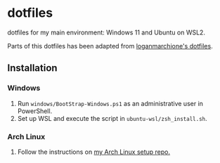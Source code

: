 # dotfiles
dotfiles for my main environment: Windows 11 and Ubuntu on WSL2.

Parts of this dotfiles has been adapted from [loganmarchione's dotfiles](https://github.com/loganmarchione/dotfiles). 

## Installation

### Windows
1. Run `windows/BootStrap-Windows.ps1` as an administrative user in PowerShell.
2. Set up WSL and execute the script in `ubuntu-wsl/zsh_install.sh`. 

### Arch Linux
1. Follow the instructions on [my Arch Linux setup repo.](https://github.com/carlosherrerascz/ansible-arch-linux)
